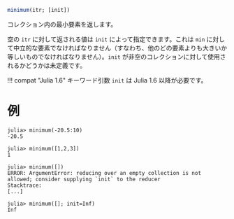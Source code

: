 ```julia
minimum(itr; [init])
```

コレクション内の最小要素を返します。

空の `itr` に対して返される値は `init` によって指定できます。これは `min` に対して中立的な要素でなければなりません（すなわち、他のどの要素よりも大きいか等しいものでなければなりません）。`init` が非空のコレクションに対して使用されるかどうかは未定義です。

!!! compat "Julia 1.6"
    キーワード引数 `init` は Julia 1.6 以降が必要です。


# 例

```jldoctest
julia> minimum(-20.5:10)
-20.5

julia> minimum([1,2,3])
1

julia> minimum([])
ERROR: ArgumentError: reducing over an empty collection is not allowed; consider supplying `init` to the reducer
Stacktrace:
[...]

julia> minimum([]; init=Inf)
Inf
```
